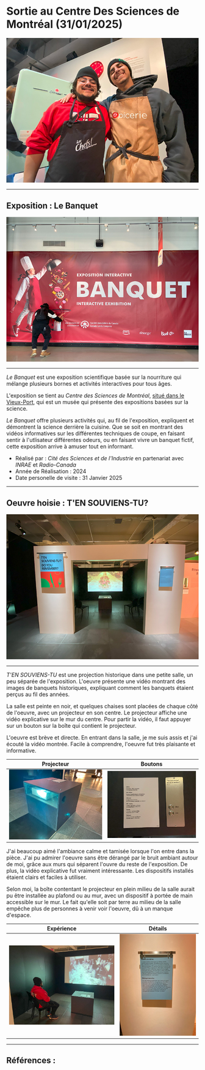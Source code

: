 # Sortie au Centre Des Sciences de Montréal (31/01/2025)

<p align="center">
  <img src="images/image_titre.jpg" alt="img titre">  
</p>

---
## Exposition : Le Banquet

<p align="center">
  <img src="images/exposition_ensemble.jpg" alt="Expo ensemble">  
</p>

---
*Le Banquet* est une exposition scientifique basée sur la nourriture qui mélange plusieurs bornes et activités interactives pour tous âges. 

L'exposition se tient au *Centre des Sciences de Montréal*, [situé dans le Vieux-Port](https://www.montrealsciencecentre.com/visitor-info), qui est un musée qui présente des expositions basées sur la science.

*Le Banquet* offre plusieurs activités qui, au fil de l'exposition, expliquent et démontrent la science derrière la cuisine. Que se soit en montrant des vidéos informatives sur les différentes techniques de coupe, en faisant sentir à l'utlisateur différentes odeurs, ou en faisant vivre un banquet fictif, cette exposition arrive à amuser tout en informant. 

- Réalisé par : *Cité des Sciences et de l'Industrie* en partenariat avec *INRAE* et *Radio-Canada*
- Année de Réalisation : 2024
- Date personelle de visite : 31 Janvier 2025

---
## Oeuvre hoisie : T'EN SOUVIENS-TU?

<p align="center">
  <img src="images/oeuvre_ensemble.jpg" alt="Oeuvre ensemble">  
</p>

---
*T'EN SOUVIENS-TU* est une projection historique dans une petite salle, un peu séparée de l'exposition. L'oeuvre présente une vidéo montrant des images de banquets historiques, expliquant comment les banquets étaient perçus au fil des années.

La salle est peinte en noir, et quelques chaises sont placées de chaque côté de l'oeuvre, avec un projecteur en son centre. Le projecteur affiche une vidéo explicative sur le mur du centre. Pour partir la vidéo, il faut appuyer sur un bouton sur la boîte qui contient le projecteur.

L'oeuvre est brève et directe. En entrant dans la salle, je me suis assis et j'ai écouté la vidéo montrée. Facile à comprendre, l'oeuvre fut très plaisante et informative.

Projecteur | Boutons
:-------------------------:|:-------------------------:
![projecteur](images/oeuvre_projecteur.jpg)|![boutons](images/oeuvre_boutons.jpg)

J'ai beaucoup aimé l'ambiance calme et tamisée lorsque l'on entre dans la pièce. J'ai pu admirer l'oeuvre sans être dérangé par le bruit ambiant autour de moi, grâce aux murs qui séparent l'ouvre du reste de l'exposition. De plus, la vidéo explicative fut vraiment intéressante. Les dispositifs installés étaient clairs et faciles à utiliser. 

Selon moi, la boîte contentant le projecteur en plein milieu de la salle aurait pu être installée au plafond ou au mur, avec un dispositif à portée de main accessible sur le mur. Le fait qu'elle soit par terre au milieu de la salle empêche plus de personnes à venir voir l'oeuvre, dû à un manque d'espace. 

Expérience | Détails
:-------------------------:|:-------------------------:
![interaction](images/oeuvre_interaction.jpg)|![details](images/oeuvre_details.jpg)

---
Références : 
- 
